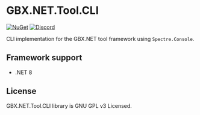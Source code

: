 # GBX.NET.Tool.CLI

[![NuGet](https://img.shields.io/nuget/vpre/GBX.NET.Tool.CLI?style=for-the-badge&logo=nuget)](https://www.nuget.org/packages/GBX.NET.Tool.CLI/)
[![Discord](https://img.shields.io/discord/1012862402611642448?style=for-the-badge&logo=discord)](https://discord.gg/tECTQcAWC9)

CLI implementation for the GBX.NET tool framework using `Spectre.Console`.

## Framework support

- .NET 8

## License

GBX.NET.Tool.CLI library is GNU GPL v3 Licensed.